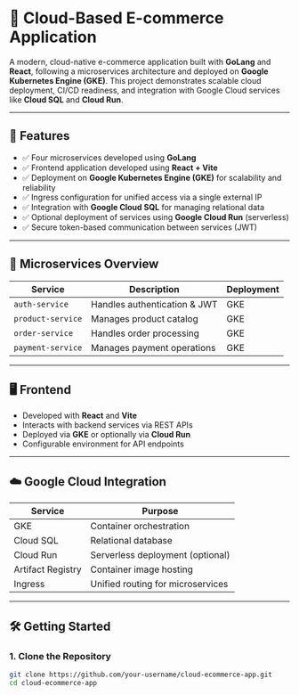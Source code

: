 # 🛒 Cloud-Based E-commerce Application

A modern, cloud-native e-commerce application built with **GoLang** and **React**, following a microservices architecture and deployed on **Google Kubernetes Engine (GKE)**. This project demonstrates scalable cloud deployment, CI/CD readiness, and integration with Google Cloud services like **Cloud SQL** and **Cloud Run**.

---

## 🚀 Features

- ✅ Four microservices developed using **GoLang**
- ✅ Frontend application developed using **React + Vite**
- ✅ Deployment on **Google Kubernetes Engine (GKE)** for scalability and reliability
- ✅ Ingress configuration for unified access via a single external IP
- ✅ Integration with **Google Cloud SQL** for managing relational data
- ✅ Optional deployment of services using **Google Cloud Run** (serverless)
- ✅ Secure token-based communication between services (JWT)

---

## 📁 Microservices Overview

| Service          | Description                        | Deployment |
|------------------|------------------------------------|------------|
| `auth-service`   | Handles authentication & JWT       | GKE        |
| `product-service`| Manages product catalog             | GKE        |
| `order-service`  | Handles order processing            | GKE        |
| `payment-service`| Manages payment operations          | GKE        |

---

## 🖥️ Frontend

- Developed with **React** and **Vite**
- Interacts with backend services via REST APIs
- Deployed via **GKE** or optionally via **Cloud Run**
- Configurable environment for API endpoints

---

## ☁️ Google Cloud Integration

| Service           | Purpose                          |
|-------------------|----------------------------------|
| GKE               | Container orchestration          |
| Cloud SQL         | Relational database              |
| Cloud Run         | Serverless deployment (optional) |
| Artifact Registry | Container image hosting          |
| Ingress           | Unified routing for microservices|

---

## 🛠️ Getting Started

### 1. Clone the Repository

```bash
git clone https://github.com/your-username/cloud-ecommerce-app.git
cd cloud-ecommerce-app
